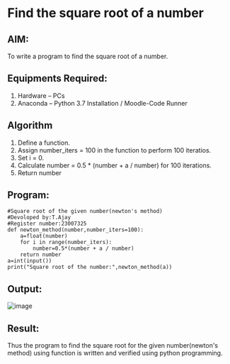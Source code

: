 # Find the square root of a number

## AIM:
To write a program to find the square root of a number.

## Equipments Required:
1. Hardware – PCs
2. Anaconda – Python 3.7 Installation / Moodle-Code Runner

## Algorithm
1. Define a function.
2. Assign number_iters = 100 in the function to perform 100 iteratios.
3. Set i = 0.
4. Calculate  number = 0.5 * (number + a / number) for 100 iterations.
5. Return number

## Program:
```
#Square root of the given number(newton's method)
#Devoloped by:T.Ajay
#Register number:23007325
def newton_method(number,number_iters=100):
    a=float(number)
    for i in range(number_iters):
        number=0.5*(number + a / number)
    return number
a=int(input())
print("Square root of the number:",newton_method(a))
```

## Output:
![image](https://github.com/Ajayreddy-2006/Square-root-of-a-number/assets/145742508/32171272-dcdd-4ef4-bbea-c28ecb44867b)


## Result:
Thus the program to find the square root for the given number(newton's method) using function is written and verified using python programming.
